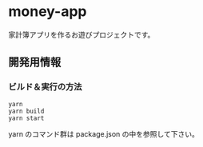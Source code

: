 # money-app

家計簿アプリを作るお遊びプロジェクトです。

## 開発用情報

### ビルド＆実行の方法

```
yarn
yarn build
yarn start
```

yarn のコマンド群は package.json の中を参照して下さい。
